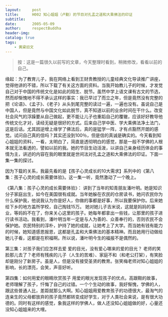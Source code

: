 ```yaml
---
layout:     post
title:      H002 知心姐姐（卢勤）的节目对孔孟之道和大乘佛法的印证
subtitle:   
date:       2005-05-09
author:     respectBuddha
header-img: 
catalog: true
tags:
    - 黄粱旧文
---
```


> 按：这是一篇很久以前写的文章，今天整理时看到，稍微修改，看看以前的自己。

缘起：为了教育儿子，我在网络上看到王财贵教授的儿童经典文化导读推广讲座，觉得他讲的不错，所以下载了有关这方面的资料。当我开始教儿子的时候，才发觉自己对于中国的传统文化是如此的陌生、脱节。虽然中学上语文课有古文的节选，然而却惭愧地不得不承认这样的事实：我已早过了而立之年，但是竟然没有完整的把《论语》、《孟子》、《老子》从头到尾完整的读过一遍，一遍也没有。虽说自己是中国人，但是竟然与中国文化如此脱节，真不知道以前的业余时间在干什么。改变社会风气的浮躁要从自己做起，更不能让儿子也重蹈自己的覆辙，应该好好教导他传统文化才对，读经无疑是很好的方式。后来自己学中医、学大乘佛法净土法门，这是后话。尤其因逆增上缘学了佛法后，真的是猛学一阵，才有点豁然开朗的感觉。试问自己真的信吗？其实还没到100％，但是信的真诚是确实的。今天看到知心姐姐的资料，一看，太明白了，简直是透彻明白的感觉，那是一般不学佛的人根本就无法看透的，譬如以前的我。她的节目生动活泼，以讲自己亲身经历体会的事情为主，讲述的内容在我的眼里就是世间法对孔孟之道和大乘佛法的印证。下面一集一集的探讨。

因为下载的关系，我最先看的是【孩子心灵成长的10大需求】系列中的《第八集：孩子心灵的成长需要体验》。这一集一听，竟然激动了一个晚上。

《第八集：孩子心灵的成长需要体验》：
讲到了当年的知青朋友潘叶明。她是知识分子家庭出生，如今在美国很有成就。当年她躲在农民的仓房读书，她问农民你为什么保护我，他说我认为你是好人，你做的事都是好事，所以我要保护你。后来她给下乡的地方盖所学校，自己掏钱15万。 她对她儿子吉米说，这就是妈妈的事业，等妈妈不在了，你来关心这里的孩子。她每年都拿出一些钱，让那里的孩子进行读书活动。我看到，潘叶明当年一定是与人为善的、众善奉行的，否则农民不会保护她。农民特别的淳朴，护持了她的成就，让她考上了大学。而当她有钱有能力的时候，她知道感恩报恩，这都是孔孟和大乘佛法的基本精神。而且她用行动做给她儿子看，这都是在积福啊。所以说，潘叶明今生的福报不是偶然的。

第三集：对孩子我们应怎样去爱
爱的目光，没有爱心哪来的爱的目光？
老师的笑脸那儿去了？老师有残疾的儿子（人生的苦难）、家庭不和（和老公打架），有笑脸却是刚分了新房子。虽是人，但是没有接受圣贤的教育。张笑梅老师对知心姐姐的影响，长的漂亮，会笑，声音好听。

第四集：如何用爱的眼睛欣赏孩子
    用爱的眼光发现孩子的优点。高跟鞋的故事，老师理解了孩子，忏悔了自己的过错。一个个生动的故事，我好惭愧，学佛的人，跟这些普通人比，差距就那么大啊。知心姐姐用爱教育孩子的功德很大，最淘气的连亲生的父母都放弃的孩子竟然都转变成好学生，对于人类社会来说，是有很大功德的。同时有这样的感觉，象我这样的学佛人，做人还没知心姐姐做的好，心量还没知心姐姐来的大哩。


